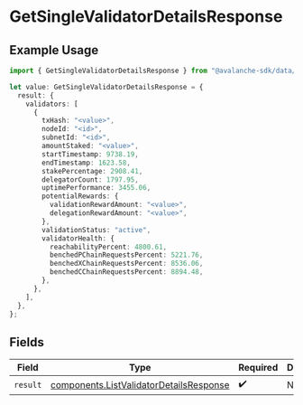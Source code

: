 # GetSingleValidatorDetailsResponse

## Example Usage

```typescript
import { GetSingleValidatorDetailsResponse } from "@avalanche-sdk/data/models/operations";

let value: GetSingleValidatorDetailsResponse = {
  result: {
    validators: [
      {
        txHash: "<value>",
        nodeId: "<id>",
        subnetId: "<id>",
        amountStaked: "<value>",
        startTimestamp: 9738.19,
        endTimestamp: 1623.58,
        stakePercentage: 2908.41,
        delegatorCount: 1797.95,
        uptimePerformance: 3455.06,
        potentialRewards: {
          validationRewardAmount: "<value>",
          delegationRewardAmount: "<value>",
        },
        validationStatus: "active",
        validatorHealth: {
          reachabilityPercent: 4800.61,
          benchedPChainRequestsPercent: 5221.76,
          benchedXChainRequestsPercent: 8536.06,
          benchedCChainRequestsPercent: 8894.48,
        },
      },
    ],
  },
};
```

## Fields

| Field                                                                                              | Type                                                                                               | Required                                                                                           | Description                                                                                        |
| -------------------------------------------------------------------------------------------------- | -------------------------------------------------------------------------------------------------- | -------------------------------------------------------------------------------------------------- | -------------------------------------------------------------------------------------------------- |
| `result`                                                                                           | [components.ListValidatorDetailsResponse](../../models/components/listvalidatordetailsresponse.md) | :heavy_check_mark:                                                                                 | N/A                                                                                                |